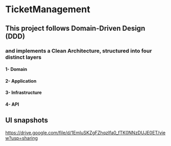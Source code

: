 # TicketManagement
 ## This project follows Domain-Driven Design (DDD)  
 ### and implements a Clean Architecture, structured into four distinct layers 
 #### 1- Domain
 #### 2- Application 
 #### 3- Infrastructure
 #### 4- API 
 ## UI snapshots
https://drive.google.com/file/d/1EmluSKZgFZhqzIfa0_fTK0NNzDUJE0ET/view?usp=sharing
